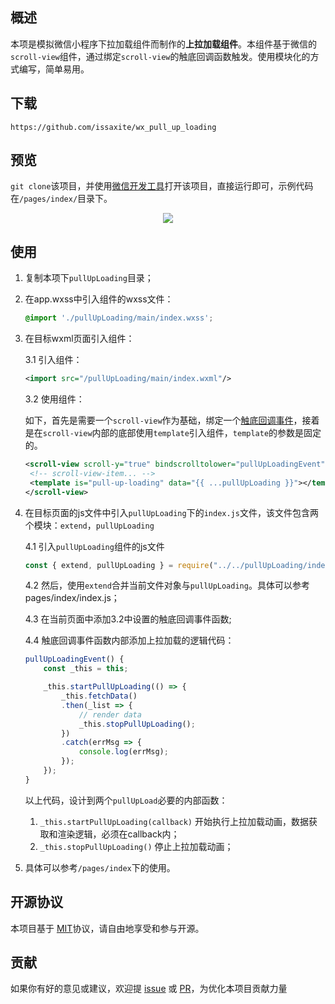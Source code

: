 ## 概述

本项是模拟微信小程序下拉加载组件而制作的**上拉加载组件**。本组件基于微信的`scroll-view`组件，通过绑定`scroll-view`的触底回调函数触发。使用模块化的方式编写，简单易用。



## 下载

```
https://github.com/issaxite/wx_pull_up_loading
```



## 预览

`git clone`该项目，并使用[微信开发工具]打开该项目，直接运行即可，示例代码在`/pages/index/`目录下。

<p align="center"><img src="./pages/asset/image/pull_up_loading.gif"></p>


## 使用

1. 复制本项下`pullUpLoading`目录；

2. 在app.wxss中引入组件的wxss文件：

   ```css
   @import './pullUpLoading/main/index.wxss';
   ```

3. 在目标wxml页面引入组件：

   3.1 引入组件：

   ```xml
   <import src="/pullUpLoading/main/index.wxml"/>
   ```

   3.2 使用组件：
	
	如下，首先是需要一个`scroll-view`作为基础，绑定一个[触底回调事件]，接着是在`scroll-view`内部的底部使用`template`引入组件，`template`的参数是固定的。

   ```xml
   <scroll-view scroll-y="true" bindscrolltolower="pullUpLoadingEvent">
	<!-- scroll-view-item... -->
	<template is="pull-up-loading" data="{{ ...pullUpLoading }}"></template> 
   </scroll-view>
   ```
4. 在目标页面的js文件中引入`pullUpLoading`下的`index.js`文件，该文件包含两个模块：`extend`，`pullUpLoading`
	
	4.1 引入`pullUpLoading`组件的js文件
   	```js
   	const { extend, pullUpLoading } = require("../../pullUpLoading/index.js");
   	```
	4.2 然后，使用`extend`合并当前文件对象与`pullUpLoading`。具体可以参考pages/index/index.js；

	4.3 在当前页面中添加3.2中设置的触底回调事件函数;

	4.4 触底回调事件函数内部添加上拉加载的逻辑代码：
	```js
	pullUpLoadingEvent() {
		const _this = this;

		_this.startPullUpLoading(() => {
			_this.fetchData()
			.then(_list => {
				// render data
				_this.stopPullUpLoading();
			})
			.catch(errMsg => {
				console.log(errMsg);
			});
		});
	}
	
	```
	以上代码，设计到两个`pullUpLoad`必要的内部函数：
	1. `_this.startPullUpLoading(callback)`
		开始执行上拉加载动画，数据获取和渲染逻辑，必须在callback内；
	2. `_this.stopPullUpLoading()`
		停止上拉加载动画；

5. 具体可以参考`/pages/index`下的使用。


## 开源协议
本项目基于 [MIT](https://zh.wikipedia.org/wiki/MIT%E8%A8%B1%E5%8F%AF%E8%AD%89)协议，请自由地享受和参与开源。

## 贡献

如果你有好的意见或建议，欢迎提 [issue] 或 [PR]，为优化本项目贡献力量

[issue]: https://github.com/issaxite/wx_pull_up_loading/issues/new
[PR]: https://github.com/issaxite/wx_pull_up_loading/compare
[MIT]: http://opensource.org/licenses/MIT
[MIT]: http://opensource.org/licenses/MIT
[触底回调事件]: https://mp.weixin.qq.com/debug/wxadoc/dev/component/scroll-view.html
[微信开发工具]: https://mp.weixin.qq.com/debug/wxadoc/dev/devtools/download.html
[小程序简易教程]: https://mp.weixin.qq.com/debug/wxadoc/dev/
[小程序框架介绍]: https://mp.weixin.qq.com/debug/wxadoc/dev/framework/MINA.html
